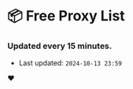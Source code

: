 # :package: Free Proxy List
### Updated every 15 minutes.

- Last updated: `2024-10-13 23:59`

:heart:
